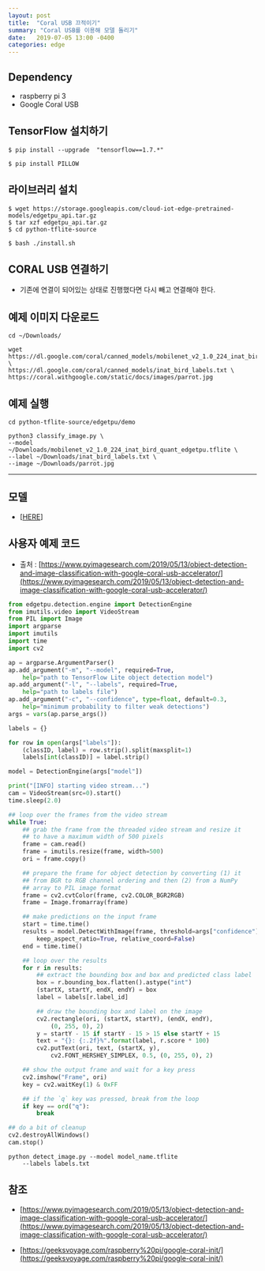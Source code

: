 ```yaml
---
layout: post
title:  "Coral USB 끄적이기"
summary: "Coral USB를 이용해 모델 돌리기"
date:   2019-07-05 13:00 -0400
categories: edge
---
```


## Dependency
- raspberry pi 3
- Google Coral USB



## TensorFlow 설치하기

```
$ pip install --upgrade  "tensorflow==1.7.*"

$ pip install PILLOW
```

## 라이브러리 설치

```
$ wget https://storage.googleapis.com/cloud-iot-edge-pretrained-models/edgetpu_api.tar.gz
$ tar xzf edgetpu_api.tar.gz
$ cd python-tflite-source
```

```
$ bash ./install.sh
```

## CORAL USB 연결하기
- 기존에 연결이 되어있는 상태로 진행했다면 다시 빼고 연결해야 한다.

## 예제 이미지 다운로드

```
cd ~/Downloads/
```
```
wget https://dl.google.com/coral/canned_models/mobilenet_v2_1.0_224_inat_bird_quant_edgetpu.tflite \
https://dl.google.com/coral/canned_models/inat_bird_labels.txt \
https://coral.withgoogle.com/static/docs/images/parrot.jpg
```

## 예제 실행

```
cd python-tflite-source/edgetpu/demo
```
```
python3 classify_image.py \
--model ~/Downloads/mobilenet_v2_1.0_224_inat_bird_quant_edgetpu.tflite \
--label ~/Downloads/inat_bird_labels.txt \
--image ~/Downloads/parrot.jpg
```

---

## 모델
- [[HERE](https://coral.withgoogle.com/models/)]

## 사용자 예제 코드

- 출처 : [https://www.pyimagesearch.com/2019/05/13/object-detection-and-image-classification-with-google-coral-usb-accelerator/](https://www.pyimagesearch.com/2019/05/13/object-detection-and-image-classification-with-google-coral-usb-accelerator/)

```python
from edgetpu.detection.engine import DetectionEngine
from imutils.video import VideoStream
from PIL import Image
import argparse
import imutils
import time
import cv2

ap = argparse.ArgumentParser()
ap.add_argument("-m", "--model", required=True,
	help="path to TensorFlow Lite object detection model")
ap.add_argument("-l", "--labels", required=True,
	help="path to labels file")
ap.add_argument("-c", "--confidence", type=float, default=0.3,
	help="minimum probability to filter weak detections")
args = vars(ap.parse_args())

labels = {}

for row in open(args["labels"]):
	(classID, label) = row.strip().split(maxsplit=1)
	labels[int(classID)] = label.strip()

model = DetectionEngine(args["model"])

print("[INFO] starting video stream...")
cam = VideoStream(src=0).start()
time.sleep(2.0)

## loop over the frames from the video stream
while True:
	## grab the frame from the threaded video stream and resize it
	## to have a maximum width of 500 pixels
	frame = cam.read()
	frame = imutils.resize(frame, width=500)
	ori = frame.copy()

	## prepare the frame for object detection by converting (1) it
	## from BGR to RGB channel ordering and then (2) from a NumPy
	## array to PIL image format
	frame = cv2.cvtColor(frame, cv2.COLOR_BGR2RGB)
	frame = Image.fromarray(frame)

	## make predictions on the input frame
	start = time.time()
	results = model.DetectWithImage(frame, threshold=args["confidence"],
		keep_aspect_ratio=True, relative_coord=False)
	end = time.time()

	## loop over the results
	for r in results:
		## extract the bounding box and box and predicted class label
		box = r.bounding_box.flatten().astype("int")
		(startX, startY, endX, endY) = box
		label = labels[r.label_id]

		## draw the bounding box and label on the image
		cv2.rectangle(ori, (startX, startY), (endX, endY),
			(0, 255, 0), 2)
		y = startY - 15 if startY - 15 > 15 else startY + 15
		text = "{}: {:.2f}%".format(label, r.score * 100)
		cv2.putText(ori, text, (startX, y),
			cv2.FONT_HERSHEY_SIMPLEX, 0.5, (0, 255, 0), 2)

	## show the output frame and wait for a key press
	cv2.imshow("Frame", ori)
	key = cv2.waitKey(1) & 0xFF

	## if the `q` key was pressed, break from the loop
	if key == ord("q"):
		break

## do a bit of cleanup
cv2.destroyAllWindows()
cam.stop()

```

```
python detect_image.py --model model_name.tflite
	--labels labels.txt
```


## 참조
- [https://www.pyimagesearch.com/2019/05/13/object-detection-and-image-classification-with-google-coral-usb-accelerator/](https://www.pyimagesearch.com/2019/05/13/object-detection-and-image-classification-with-google-coral-usb-accelerator/)

- [https://geeksvoyage.com/raspberry%20pi/google-coral-init/](https://geeksvoyage.com/raspberry%20pi/google-coral-init/)
